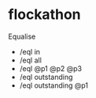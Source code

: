 # flockathon
Equalise
 - /eql in 
 - /eql all <amount>
 - /eql @p1 @p2 @p3 <description> <amount>
 - /eql outstanding
 - /eql outstanding @p1

